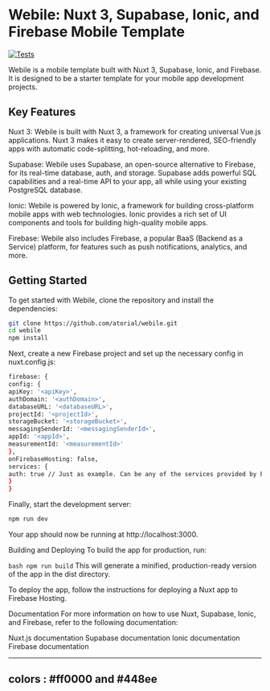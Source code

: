 # Webile: Nuxt 3, Supabase, Ionic, and Firebase Mobile Template


[![Tests](https://github.com/atorial/webile/actions/workflows/release.yml/badge.svg)](https://github.com/atorial/webile/actions/workflows/release.yml) 


Webile is a mobile template built with Nuxt 3, Supabase, Ionic, and Firebase. It is designed to be a starter template for your mobile app development projects.

## Key Features
Nuxt 3: Webile is built with Nuxt 3, a framework for creating universal Vue.js applications. Nuxt 3 makes it easy to create server-rendered, SEO-friendly apps with automatic code-splitting, hot-reloading, and more.

Supabase: Webile uses Supabase, an open-source alternative to Firebase, for its real-time database, auth, and storage. Supabase adds powerful SQL capabilities and a real-time API to your app, all while using your existing PostgreSQL database.

Ionic: Webile is powered by Ionic, a framework for building cross-platform mobile apps with web technologies. Ionic provides a rich set of UI components and tools for building high-quality mobile apps.

Firebase: Webile also includes Firebase, a popular BaaS (Backend as a Service) platform, for features such as push notifications, analytics, and more.

## Getting Started
To get started with Webile, clone the repository and install the dependencies:

````bash
git clone https://github.com/atorial/webile.git
cd webile
npm install
````
Next, create a new Firebase project and set up the necessary config in nuxt.config.js:

````bash 
firebase: {
config: {
apiKey: '<apiKey>',
authDomain: '<authDomain>',
databaseURL: '<databaseURL>',
projectId: '<projectId>',
storageBucket: '<storageBucket>',
messagingSenderId: '<messagingSenderId>',
appId: '<appId>',
measurementId: '<measurementId>'
},
onFirebaseHosting: false,
services: {
auth: true // Just as example. Can be any of the services provided by Firebase
}
}
````
Finally, start the development server:

```bash 
npm run dev
```
Your app should now be running at http://localhost:3000.

Building and Deploying
To build the app for production, run:


```bash npm run build```
This will generate a minified, production-ready version of the app in the dist directory.

To deploy the app, follow the instructions for deploying a Nuxt app to Firebase Hosting.

Documentation
For more information on how to use Nuxt, Supabase, Ionic, and Firebase, refer to the following documentation:

Nuxt.js documentation
Supabase documentation
Ionic documentation
Firebase documentation


___ 
colors : #ff0000 and #448ee
---